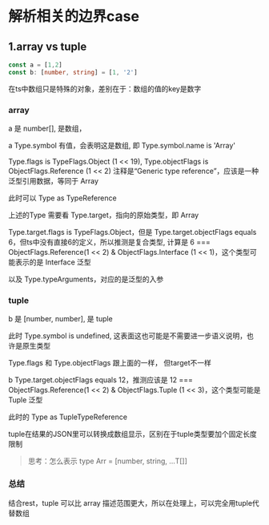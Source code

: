 # 解析相关的边界case

## 1.array vs tuple

```typescript
const a = [1,2]
const b: [number, string] = [1, '2']
```

在ts中数组只是特殊的对象，差别在于：数组的值的key是数字

### array
a 是 number[],  是数组，

a Type.symbol 有值，会表明这是数组, 即 Type.symbol.name is 'Array'

Type.flags is TypeFlags.Object (1 << 19), 
Type.objectFlags is ObjectFlags.Reference (1 << 2) 注释是“Generic type reference”，应该是一种泛型引用数据，等同于 
Array<number>

此时可以 Type as TypeReference

上述的Type 需要看 Type.target，指向的原始类型，即 Array<T>

Type.target.flags is TypeFlags.Object，但是 Type.target.objectFlags equals 6，但ts中没有直接6的定义，所以推测是复合类型, 计算是 6 === ObjectFlags.Reference(1 << 2) & ObjectFlags.Interface (1 << 1)，这个类型可能表示的是 Interface 泛型

以及 Type.typeArguments，对应的是泛型的入参

### tuple
b 是 [number, number], 是 tuple

此时 Type.symbol is undefined, 这表面这也可能是不需要进一步语义说明，也许是原生类型

Type.flags 和 Type.objectFlags 跟上面的一样， 但target不一样

b Type.target.objectFlags equals 12，推测应该是 12 === ObjectFlags.Reference(1 << 2) & ObjectFlags.Tuple (1 << 3)，这个类型可能是 Tuple 泛型

此时的 Type as TupleTypeReference


tuple在结果的JSON里可以转换成数组显示，区别在于tuple类型要加个固定长度限制

> 思考：怎么表示 type Arr<T> = [number, string, ...T[]]

### 总结

结合rest，tuple 可以比 array 描述范围更大，所以在处理上，可以完全用tuple代替数组
